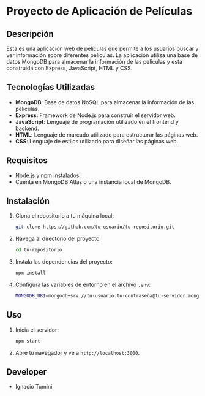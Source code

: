 # Proyecto de Aplicación de Películas

## Descripción

Esta es una aplicación web de películas que permite a los usuarios buscar y ver información sobre diferentes películas. La aplicación utiliza una base de datos MongoDB para almacenar la información de las películas y está construida con Express, JavaScript, HTML y CSS.

## Tecnologías Utilizadas

- **MongoDB**: Base de datos NoSQL para almacenar la información de las películas.
- **Express**: Framework de Node.js para construir el servidor web.
- **JavaScript**: Lenguaje de programación utilizado en el frontend y backend.
- **HTML**: Lenguaje de marcado utilizado para estructurar las páginas web.
- **CSS**: Lenguaje de estilos utilizado para diseñar las páginas web.

## Requisitos

- Node.js y npm instalados.
- Cuenta en MongoDB Atlas o una instancia local de MongoDB.

## Instalación

1. Clona el repositorio a tu máquina local:

   ```bash
   git clone https://github.com/tu-usuario/tu-repositorio.git

   ```

2. Navega al directorio del proyecto:

   ```bash
   cd tu-repositorio

   ```

3. Instala las dependencias del proyecto:

   ```bash
   npm install
   ```

4. Configura las variables de entorno en el archivo `.env`:
   ```bash
   MONGODB_URI=mongodb+srv://tu-usuario:tu-contraseña@tu-servidor.mongodb.net/tu-base-de-datos?retryWrites=true&w=majority
   ```

## Uso

1. Inicia el servidor:

   ```bash
   npm start
   ```

2. Abre tu navegador y ve a `http://localhost:3000`.

## Developer

- Ignacio Tumini
